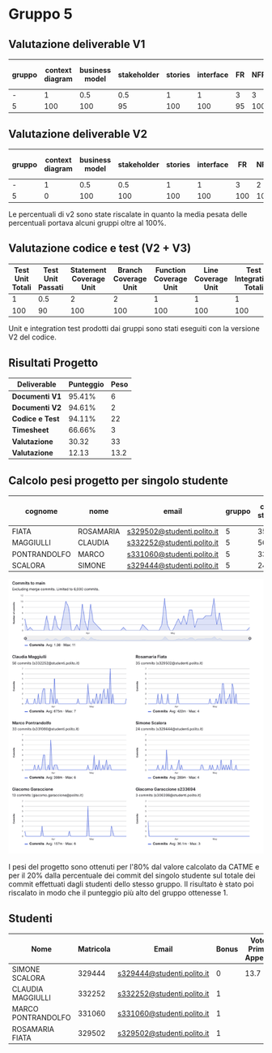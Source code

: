 # Gruppo 5

## Valutazione deliverable V1

| gruppo | context diagram | business model | stakeholder | stories | interface | FR | NFR | use cases diagram | use cases | scenario | Glossary | DeploymentDiagram | functionality | estimation doc | precisione valori estimation | valutazione |
| --- | --- | --- | --- | --- | --- | --- | --- | --- | --- | --- | --- | --- | --- | --- | --- | --- |
| - | 1 | 0.5 | 0.5 | 1 | 1 | 3 | 3 | 1 | 5 | 5 | 5 | 2 | 1 | 2 | 2 | 33 |
| 5 | 100 | 100 | 95 | 100 | 100 | 95 | 100 | 100 | 100 | 100 | 95 | 90 | 100 | 70 | 60.29 | 95.41 |


## Valutazione deliverable V2



| gruppo | context diagram | business model | stakeholder | stories | interface | FR | NFR | ACCESS RIGHTS | use cases diagram | use cases | scenario | Glossary | DeploymentDiagram | functionality | estimation | precisione valori estimation | valutazione |
| --- | --- | --- | --- | --- | --- | --- | --- | --- | --- | --- | --- | --- | --- | --- | --- | --- | --- |
| - | 1 | 0.5 | 0.5 | 1 | 1 | 3 | 2 | 1 | 1 | 5 | 5 | 5 | 2 | 1 | 2 | 2 | 33 |
| 5 | 0 | 100 | 100 | 100 | 100 | 100 | 100 | 100 | 100 | 100 | 100 | 100 | 80 | 90 | 100 | 82.02 | 95.9 |


Le percentuali di v2 sono state riscalate in quanto la media pesata delle percentuali portava alcuni gruppi oltre al 100%.

## Valutazione codice e test (V2 + V3)



| Test Unit Totali | Test Unit Passati | Statement Coverage Unit | Branch Coverage Unit | Function Coverage Unit | Line Coverage Unit | Test Integration Totali | Test Integration Falliti | Statement Coverage Integration | Branch Coverage Integration | Function Coverage Integration | Line Coverage Integration | Correttezza V2 | Correttezza V3 | valutazione |
| --- | --- | --- | --- | --- | --- | --- | --- | --- | --- | --- | --- | --- | --- | --- |
| 1 | 0.5 | 2 | 2 | 1 | 1 | 1 | 0.5 | 2 | 2 | 1 | 1 | 16 | 2 | 33 |
| 100 | 90 | 100 | 100 | 100 | 100 | 100 | 90 | 100 | 75 | 100 | 100 | 91.5966386554622 | 100 | 94.11 |


 Unit e integration test prodotti dai gruppi sono stati eseguiti con la versione V2 del codice.


## Risultati Progetto

| Deliverable | Punteggio | Peso |
| --- | --- | --- |
| **Documenti V1** | 95.41% | 6 |
| **Documenti V2** | 94.61% | 2 |
| **Codice e Test** | 94.11% | 22 |
| **Timesheet** | 66.66% | 3 |
| **Valutazione** | 30.32 | 33 |
| **Valutazione** | 12.13 | 13.2 |

## Calcolo pesi progetto per singolo studente

| cognome | nome | email | gruppo | commit studente | commit totali | commit sul totale | coefficiente catme | coefficiente pesato | coefficiente progetto |
| --- | --- | --- | --- | --- | --- | --- | --- | --- | --- |
| FIATA | ROSAMARIA | s329502@studenti.polito.it | 5 | 35 | 148 | 0.24 | 0.80 | 0.69 | 0.75 |
| MAGGIULLI | CLAUDIA | s332252@studenti.polito.it | 5 | 56 | 148 | 0.38 | 1.05 | 0.92 | 1.00 |
| PONTRANDOLFO | MARCO | s331060@studenti.polito.it | 5 | 33 | 148 | 0.22 | 1.05 | 0.88 | 0.97 |
| SCALORA | SIMONE | s329444@studenti.polito.it | 5 | 24 | 148 | 0.16 | 0.91 | 0.76 | 0.83 |

![Commit gruppo 05](./05.png)

 I pesi del progetto sono ottenuti per l'80% dal valore calcolato da CATME e per il 20% dalla percentuale dei commit del singolo studente sul totale dei commit effettuati dagli studenti dello stesso gruppo. Il risultato è stato poi riscalato in modo che il punteggio più alto del gruppo ottenesse 1.

## Studenti

| Nome | Matricola | Email | Bonus | Voto Primo Appello | Voto Secondo Appello | Voto Progetto | Voto Finale |
| --- | --- | --- | --- | --- | --- | --- | --- |
| SIMONE SCALORA | 329444 | s329444@studenti.polito.it | 0 | 13.7 | | 10.07 | 24 |
| CLAUDIA MAGGIULLI | 332252 | s332252@studenti.polito.it | 1 |  | 15.3 | 12.13 | 28 |
| MARCO PONTRANDOLFO | 331060 | s331060@studenti.polito.it | 1 |  | 15.9| 11.72 | 29 |
| ROSAMARIA FIATA | 329502 | s329502@studenti.polito.it | 1 | | 16.2 | 9.10 | 26 |
